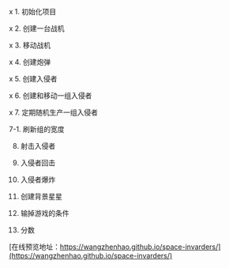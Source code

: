 x 1. 初始化项目 

x 2. 创建一台战机

x 3. 移动战机

x 4. 创建炮弹

x 5. 创建入侵者

x 6. 创建和移动一组入侵者

x 7. 定期随机生产一组入侵者

7-1. 刷新组的宽度

8. 射击入侵者

9. 入侵者回击

10. 入侵者爆炸

11. 创建背景星星

12. 输掉游戏的条件

13. 分数



[在线预览地址：https://wangzhenhao.github.io/space-invarders/](https://wangzhenhao.github.io/space-invarders/)